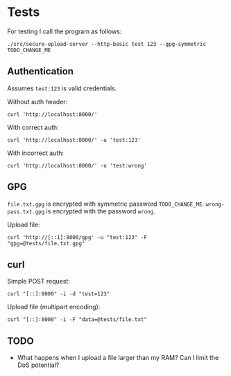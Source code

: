 # Tests

For testing I call the program as follows:
```
./src/secure-upload-server --http-basic test 123 --gpg-symmetric TODO_CHANGE_ME
```

## Authentication

Assumes `test:123` is valid credentials.

Without auth header:
```
curl 'http://localhost:8000/'
```

With correct auth:
```
curl 'http://localhost:8000/' -u 'test:123'
```

With incorrect auth:
```
curl 'http://localhost:8000/' -u 'test:wrong'
```

## GPG

`file.txt.gpg` is encrypted with symmetric password `TODO_CHANGE_ME`.
`wrong-pass.txt.gpg` is encrypted with the password `wrong`.

Upload file:
```
curl 'http://[::1]:8000/gpg' -u "test:123" -F "gpg=@tests/file.txt.gpg"
```

## curl

Simple POST request:
```
curl "[::]:8000" -i -d "test=123"
```

Upload file (multipart encoding):
```
curl "[::]:8000" -i -F "data=@tests/file.txt"
```


## TODO

- What happens when I upload a file larger than my RAM? Can I limit the DoS potential?
